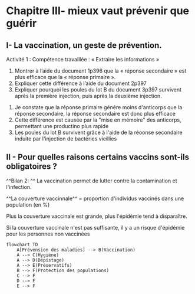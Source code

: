# Chapitre III- mieux vaut prévenir que guérir
## I- La vaccination, un geste de prévention.

Activité 1 : Compétence travaillée : « Extraire les informations »

1) Montrer à l’aide du document 1p396 que la « réponse secondaire » est plus efficace que la « réponse
   primaire ».
2) Expliquer cette différence à l’aide du document 2p397
3) Expliquer pourquoi les poules du lot B du document 3p397 survivent après la première injection, puis
   après la deuxième injection.

1. Je constate que la réponse primaire génére moins d'anticorps que la réponse secondaire, la réponse secondaire est donc plus efficace
2. Cette différence est causée par la "mise en mémoire" des anticorps, permettant une productino plus rapide
3. Les poules du lot B survivent grâce à l'aide de la réoonse secondaire induite par l'injection de bactéries vieillies


## II - Pour quelles raisons certains vaccins sont-ils obligatoires ?

^^Bilan 2: ^^ La vaccination permet de lutter contre la contamination et l'infection.

^^La couverture vaccinnale^^ = proportion d'individus vaccinés dans une population (en %)

Plus la couverture vaccinale est grande, plus l'épidémie tend à disparaître.

Si la couverture vaccinale n'est pas suffisante, il y a un risque d'épidémie pour les personnes non vaccinées

```mermaid
flowchart TD
    A[Prévension des maladies] --> B(Vaccination)
    A --> C(Hygiène)
    A --> D(Dépistage)
    A --> E(Préservatifs)
    B --> F(Protection des populations)
    C --> F 
    D --> F 
    E --> F
```